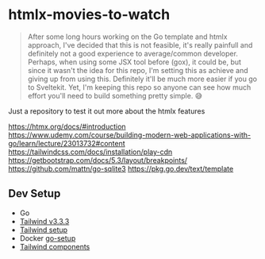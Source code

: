 # htmlx-movies-to-watch

> After some long hours working on the Go template and htmlx approach, I've decided that this is
> not feasible, it's really painfull and definitely not a good experience to average/common developer.
> Perhaps, when using some JSX tool before (gox), it could be, but since it wasn't
> the idea for this repo, I'm setting this as achieve and giving up from using this. Definitely it'll be
> much more easier if you go to Sveltekit. Yet, I'm keeping this repo so anyone can see how much effort you'll
> need to build something pretty simple. 😅

Just a repository to test it out more about the htmlx features

https://htmx.org/docs/#introduction
https://www.udemy.com/course/building-modern-web-applications-with-go/learn/lecture/23013732#content
https://tailwindcss.com/docs/installation/play-cdn
https://getbootstrap.com/docs/5.3/layout/breakpoints/
https://github.com/mattn/go-sqlite3
https://pkg.go.dev/text/template

## Dev Setup

- Go
- [Tailwind v3.3.3]
- [Tailwind setup]
- Docker [go-setup]
- [Tailwind components]


<!-- Links -->
[Tailwind v3.3.3]: https://github.com/tailwindlabs/tailwindcss/releases/tag/v3.3.3
[Tailwind setup]: https://tailwindcss.com/docs/installation
[go-setup]: https://gist.github.com/ppcamp/14b2444f087c18d7e5de99404be5c64e
[Tailwind components]: https://flowbite.com/docs/components/navbar/
